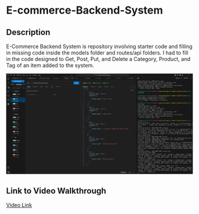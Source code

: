 # E-commerce-Backend-System

## Description
E-Commerce Backend System is repository involving starter code and filling in missing code inside the models folder and routes/api folders. I had to fill in the code designed to Get, Post, Put, and Delete a Category, Product, and Tag of an item added to the system.

![Image PNG](./images/image1.png)

## Link to Video Walkthrough
[Video Link](https://drive.google.com/file/d/165twidwjdM4cQQHIs5ylx3M9sroZ175F/view)